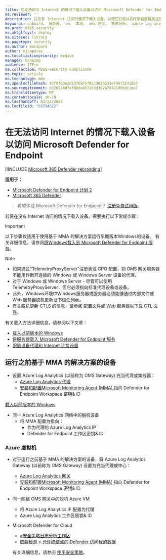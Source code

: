 ```yaml
---
title: 在无法访问 Internet 的情况下载入设备以访问 Microsoft Defender for Endpoint
ms.reviewer: ''
description: 在没有 Internet 访问的情况下载入设备，以便它们可以将传感器数据发送到 Microsoft Defender for Endpoint 传感器
keywords: onboard， 服务器， vm， 本地， oms 网关， 日志分析， azure log analytics， mma
ms.prod: m365-security
ms.mktglfcycl: deploy
ms.sitesec: library
ms.pagetype: security
ms.author: macapara
author: mjcaparas
ms.localizationpriority: medium
manager: dansimp
audience: ITPro
ms.collection: M365-security-compliance
ms.topic: article
ms.technology: mde
ms.openlocfilehash: 83f0f53e2d2376975f853d826531e749732416b7
ms.sourcegitcommit: d32654bdfaf08de45715dd362a7d42199bdc1ee7
ms.translationtype: MT
ms.contentlocale: zh-CN
ms.lasthandoff: 03/23/2022
ms.locfileid: "63754322"
---
```

# <a name="onboard-devices-without-internet-access-to-microsoft-defender-for-endpoint"></a>在无法访问 Internet 的情况下载入设备以访问 Microsoft Defender for Endpoint

[!INCLUDE [Microsoft 365 Defender rebranding](../../includes/microsoft-defender.md)]


**适用于：**
- [Microsoft Defender for Endpoint 计划 2](https://go.microsoft.com/fwlink/p/?linkid=2154037)
- [Microsoft 365 Defender](https://go.microsoft.com/fwlink/?linkid=2118804)

> 希望体验 Microsoft Defender for Endpoint？ [注册免费试用版](https://signup.microsoft.com/create-account/signup?products=7f379fee-c4f9-4278-b0a1-e4c8c2fcdf7e&ru=https://aka.ms/MDEp2OpenTrial?ocid=docs-wdatp-exposedapis-abovefoldlink)。


若要在没有 Internet 访问的情况下载入设备，需要执行以下常规步骤：

> [!IMPORTANT] 
> 以下步骤仅适用于使用基于 MMA 的解决方案运行早期版本Windows的设备。 有关详细信息，请参阅[将Windows载入到 Microsoft Defender for Endpoint 服务](/microsoft-365/security/defender-endpoint/configure-server-endpoints)。

> [!NOTE]
> - 如果通过"TelemetryProxyServer"注册表或 GPO 配置，则 OMS 网关服务器不能用作断开连接的 Windows 或 Windows Server 设备的代理。
> - 对于 Windows 或 Windows Server - 尽管可以使用 TelemetryProxyServer，但它必须指向标准代理设备或设备。
> - 此外，Windows环境中Windows服务器或服务器必须能够通过内部文件或 Web 服务器脱机更新证书信任列表。
> - 有关脱机更新 CTLS 的信息，请参阅 [配置文件或 Web 服务器以下载 CTL 文件](/previous-versions/windows/it-pro/windows-server-2012-r2-and-2012/dn265983(v=ws.11)#configure-a-file-or-web-server-to-download-the-ctl-files)。

有关载入方法详细信息，请参阅以下文章：
- [载入以前版本的 Windows](/microsoft-365/security/defender-endpoint/onboard-downlevel)
- [将服务器载入 Microsoft Defender for Endpoint 服务](/microsoft-365/security/defender-endpoint/configure-server-endpoints#windows-server-2008-r2-sp1--windows-server-2012-r2-and-windows-server-2016)
- [配置设备代理和 Internet 连接设置](/microsoft-365/security/defender-endpoint/configure-proxy-internet#configure-the-proxy-server-manually-using-a-registry-based-static-proxy)

## <a name="devices-running-the-previous-mma-based-solution"></a>运行之前基于 MMA 的解决方案的设备

- 设置 Azure Log Analytics (以前称为 OMS Gateway) 充当代理或集线器：
  - [Azure Log Analytics 代理](/azure/azure-monitor/platform/gateway#download-the-log-analytics-gateway)
  - [安装和配置Microsoft Monitoring Agent (MMA) ](onboard-downlevel.md#install-and-configure-microsoft-monitoring-agent-mma)指向 Defender for Endpoint Workspace 密钥& ID

[载入以前版本的 Windows](onboard-downlevel.md)

- 同一 Azure Log Analytics 网络中的脱机设备
  - 将 MMA 配置为指向：
    - 作为代理的 Azure Log Analytics IP
    - Defender for Endpoint 工作区密钥& ID

### <a name="azure-virtual-machines"></a>Azure 虚拟机

- 对于运行之前基于 MMA 的解决方案的设备，将 Azure Log Analytics Gateway (以前称为 OMS Gateway) 设置为充当代理或中心：
    - [Azure Log Analytics 网关](/azure/azure-monitor/platform/gateway#download-the-log-analytics-gateway)
    - [安装和配置Microsoft Monitoring Agent (MMA) ](onboard-downlevel.md#install-and-configure-microsoft-monitoring-agent-mma)指向 Defender for Endpoint Workspace 密钥& ID
- 同一网络 OMS 网关中的脱机 Azure VM
    - 将 Azure Log Analytics IP 配置为代理
    - Azure Log Analytics 工作区密钥& ID
- Microsoft Defender for Cloud
    - [\>安全策略日志分析工作区](/azure/security-center/security-center-wdatp#enable-windows-defender-atp-integration)
    - [威胁检测 \> 允许终结点的 Defender 访问我的数据](/azure/security-center/security-center-wdatp#enable-windows-defender-atp-integration)

    有关详细信息，请参阅 [使用安全策略](/azure/security-center/tutorial-security-policy)。
